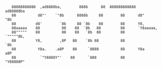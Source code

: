        88888888888  ,ad8888ba,        888b      88  888888888888  ad88888ba      
       88          d8"'    `"8b      8888b     88        88      d8"     "8b     
       88         d8'        `8b     88 `8b    88        88      Y8,             
       88aaaaa    88          88    88  `8b   88         88      `Y8aaaaa,        
       88"""""    88          88    88   `8b  88         88        `"""""8b,      
       88         Y8,        ,8P   88    `8b 88          88              `8b      
       88          Y8a.    .a8P    88     `8888          88      Y8a     a8P     
       88           `"Y8888Y"'    88      `888           88       "Y88888P"  
